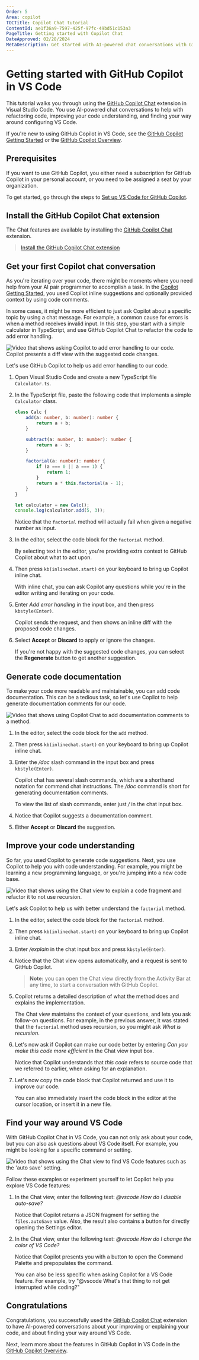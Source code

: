 ```yaml
---
Order: 5
Area: copilot
TOCTitle: Copilot Chat tutorial
ContentId: ae1f36a9-7597-425f-97fc-49bd51c153a3
PageTitle: Getting started with Copilot Chat
DateApproved: 02/28/2024
MetaDescription: Get started with AI-powered chat conversations with GitHub Copilot in Visual Studio Code, inline while you're coding, or in a separate chat view.
---
```

# Getting started with GitHub Copilot in VS Code

This tutorial walks you through using the [GitHub Copilot Chat](https://marketplace.visualstudio.com/items?itemName=GitHub.copilot-chat) extension in Visual Studio Code. You use AI-powered chat conversations to help with refactoring code, improving your code understanding, and finding your way around configuring VS Code.

If you're new to using GitHub Copilot in VS Code, see the [GitHub Copilot Getting Started](/docs/copilot/getting-started.md) or the [GitHub Copilot Overview](/docs/copilot/overview.md).

## Prerequisites

If you want to use GitHub Copilot, you either need a subscription for GitHub Copilot in your personal account, or you need to be assigned a seat by your organization.

To get started, go through the steps to [Set up VS Code for GitHub Copilot](/docs/copilot/getting-started.md#set-up-vs-code-for-github-copilot).

## Install the GitHub Copilot Chat extension

The Chat features are available by installing the [GitHub Copilot Chat](https://marketplace.visualstudio.com/items?itemName=GitHub.copilot-chat) extension.

> <a class="install-extension-btn" href="vscode:extension/GitHub.copilot-chat">Install the GitHub Copilot Chat extension</a>

## Get your first Copilot chat conversation

As you're iterating over your code, there might be moments where you need help from your AI pair programmer to accomplish a task. In the [Copilot Getting Started](/docs/copilot/getting-started.md), you used Copilot inline suggestions and optionally provided context by using code comments.

In some cases, it might be more efficient to just ask Copilot about a specific topic by using a chat message. For example, a common cause for errors is when a method receives invalid input. In this step, you start with a simple calculator in TypeScript, and use GitHub Copilot Chat to refactor the code to add error handling.

![Video that shows asking Copilot to add error handling to our code. Copilot presents a diff view with the suggested code changes.](./images/getting-started-chat/copilot-chat-add-error-handling.gif)

Let's use GitHub Copilot to help us add error handling to our code.

1. Open Visual Studio Code and create a new TypeScript file `Calculator.ts`.

1. In the TypeScript file, paste the following code that implements a simple `Calculator` class.

    ```typescript
    class Calc {
        add(a: number, b: number): number {
            return a + b;
        }

        subtract(a: number, b: number): number {
            return a - b;
        }

        factorial(a: number): number {
            if (a === 0 || a === 1) {
                return 1;
            }
            return a * this.factorial(a - 1);
        }
    }

    let calculator = new Calc();
    console.log(calculator.add(5, 3));
    ```

    Notice that the `factorial` method will actually fail when given a negative number as input.

1. In the editor, select the code block for the `factorial` method.

    By selecting text in the editor, you're providing extra context to GitHub Copilot about what to act upon.

1. Then press `kb(inlinechat.start)` on your keyboard to bring up Copilot inline chat.

    With inline chat, you can ask Copilot any questions while you're in the editor writing and iterating on your code.

1. Enter *Add error handling* in the input box, and then press `kbstyle(Enter)`.

    Copilot sends the request, and then shows an inline diff with the proposed code changes.

1. Select **Accept** or **Discard** to apply or ignore the changes.

    If you're not happy with the suggested code changes, you can select the **Regenerate** button to get another suggestion.

## Generate code documentation

To make your code more readable and maintainable, you can add code documentation. This can be a tedious task, so let's use Copilot to help generate documentation comments for our code.

![Video that shows using Copilot Chat to add documentation comments to a method.](./images/getting-started-chat/copilot-chat-add-docs.gif)

1. In the editor, select the code block for the `add` method.

1. Then press `kb(inlinechat.start)` on your keyboard to bring up Copilot inline chat.

1. Enter the */doc* slash command in the input box and press `kbstyle(Enter)`.

    Copilot chat has several slash commands, which are a shorthand notation for command chat instructions. The */doc* command is short for generating documentation comments.

    To view the list of slash commands, enter just */* in the chat input box.

1. Notice that Copilot suggests a documentation comment.

1. Either **Accept** or **Discard** the suggestion.

## Improve your code understanding

So far, you used Copilot to generate code suggestions. Next, you use Copilot to help you with code understanding. For example, you might be learning a new programming language, or you're jumping into a new code base.

![Video that shows using the Chat view to explain a code fragment and refactor it to not use recursion.](./images/getting-started-chat/copilot-chat-add-docs.gif)

Let's ask Copilot to help us with better understand the `factorial` method.

1. In the editor, select the code block for the `factorial` method.

1. Then press `kb(inlinechat.start)` on your keyboard to bring up Copilot inline chat.

1. Enter */explain* in the chat input box and press `kbstyle(Enter)`.

1. Notice that the Chat view opens automatically, and a request is sent to GitHub Copilot.

    > **Note:** you can open the Chat view directly from the Activity Bar at any time, to start a conversation with GitHub Copilot.

1. Copilot returns a detailed description of what the method does and explains the implementation.

    The Chat view maintains the context of your questions, and lets you ask follow-on questions. For example, in the previous answer, it was stated that the `factorial` method uses recursion, so you might ask *What is recursion*.

1. Let's now ask if Copilot can make our code better by entering *Can you make this code more efficient* in the Chat view input box.

    Notice that Copilot understands that *this code* refers to source code that we referred to earlier, when asking for an explanation.

1. Let's now copy the code block that Copilot returned and use it to improve our code.

    You can also immediately insert the code block in the editor at the cursor location, or insert it in a new file.

## Find your way around VS Code

With GitHub Copilot Chat in VS Code, you can not only ask about your code, but you can also ask questions about VS Code itself. For example, you might be looking for a specific command or setting.

![Video that shows using the Chat view to find VS Code features such as the 'auto save' setting.](./images/getting-started-chat/copilot-chat-vscode.gif)

Follow these examples or experiment yourself to let Copilot help you explore VS Code features:

1. In the Chat view, enter the following text: *@vscode How do I disable auto-save?*

    Notice that Copilot returns a JSON fragment for setting the `files.autoSave` value. Also, the result also contains a button for directly opening the Settings editor.

1. In the Chat view, enter the following text: *@vscode How do I change the color of VS Code?*

    Notice that Copilot presents you with a button to open the Command Palette and prepopulates the command.

    You can also be less specific when asking Copilot for a VS Code feature. For example, try "@vscode What's that thing to not get interrupted while coding?"

## Congratulations

Congratulations, you successfully used the [GitHub Copilot Chat](https://marketplace.visualstudio.com/items?itemName=GitHub.copilot-chat) extension to have AI-powered conversations about your improving or explaining your code, and about finding your way around VS Code.

Next, learn more about the features in GitHub Copilot in VS Code in the [GitHub Copilot Overview](/docs/copilot/overview.md).

